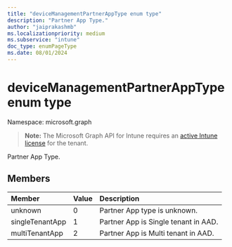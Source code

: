 ```yaml
---
title: "deviceManagementPartnerAppType enum type"
description: "Partner App Type."
author: "jaiprakashmb"
ms.localizationpriority: medium
ms.subservice: "intune"
doc_type: enumPageType
ms.date: 08/01/2024
---
```


# deviceManagementPartnerAppType enum type

Namespace: microsoft.graph

> **Note:** The Microsoft Graph API for Intune requires an [active Intune license](https://go.microsoft.com/fwlink/?linkid=839381) for the tenant.

Partner App Type.

## Members
|Member|Value|Description|
|:---|:---|:---|
|unknown|0|Partner App type is unknown.|
|singleTenantApp|1|Partner App is Single tenant in AAD.|
|multiTenantApp|2|Partner App is Multi tenant in AAD.|
